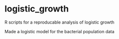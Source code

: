 # logistic_growth
R scripts for a reproducable analysis of logistic growth

Made a logistic model for the bacterial population data
